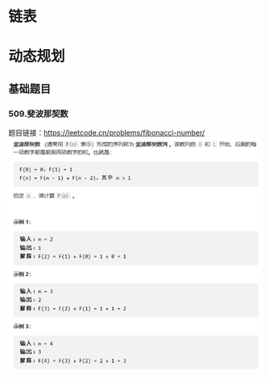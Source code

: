 
# 链表
##


# 动态规划
## 基础题目
### 509.斐波那契数
题目链接：https://leetcode.cn/problems/fibonacci-number/
![图 1](images/46fe100e0e506886eb5b14739539bee6124aa705ea0bdaa2633f210302db3069.png)  

